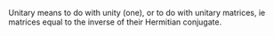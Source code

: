 Unitary means to do with unity (one), or to do with unitary matrices, ie
matrices equal to the inverse of their Hermitian conjugate.
